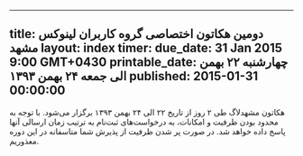 ----------
title: دومین هکاتون اختصاصی گروه کاربران لینوکس مشهد
layout: index
timer:
  due_date: 31 Jan 2015 9:00 GMT+0430
  printable_date: چهارشنبه ۲۲ بهمن الی جمعه ۲۴ بهمن ۱۳۹۳
published: 2015-01-31 00:00:00
----------
هکاتون مشهد‌لاگ طی ۲ روز از تاریخ  ۲۲ الی ۲۴ بهمن ۱۳۹۳ برگزار می‌شود. با توجه به محدود بودن ظرفیت و امکانات، به درخواست‌های ثبت‌نام به ترتیب زمان ارسالی آنها پاسخ داده خواهد شد. در صورت پر شدن ظرفیت از پذیرش شما متاسفانه در این دوره معذوریم.